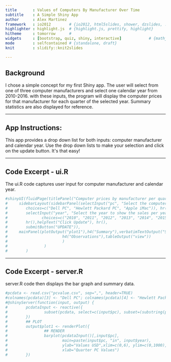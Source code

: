 ```yaml
---
title       : Values of Computers By Manufacturer Over Time
subtitle    : A Simple Shiny App     
author      : Alex Martinez      
framework   : io2012        # {io2012, html5slides, shower, dzslides, ...}
highlighter : highlight.js  # {highlight.js, prettify, highlight}
hitheme     : tomorrow      # 
widgets     : [bootstrap, quiz, shiny, interactive]            # {mathjax, quiz, bootstrap}
mode        : selfcontained # {standalone, draft}
knit        : slidify::knit2slides

---  
```


## Background


I chose a simple concept for my first Shiny app.  The user will select from one of three computer manufacturers and select one calendar year from 2010-2016.  with these inputs, the program will display the computer prices for that manufacturer for each quarter of the selected year.  Summary statistics are also displayed for reference.

---

## App Instructions: 

This app provides a drop down list for both inputs: computer manufacturer and calendar year.  Use the drop down lists to make your selection and click on the update button.  It's that easy!

---

## Code Excerpt - ui.R

The ui.R code captures user input for computer manufacturer and calendar year.


```r
#shinyUI(fluidPage(titlePanel("Computer prices by manufacturer per quarter / year"),
#     sidebarLayout(sidebarPanel(selectInput("pc", "Select the computer manufacturer",
#        choices=c("Dell PC", "Hewlett Packard PC", "Apple iMac")), hr(),
#        selectInput("year", "Select the year to show the sales per year and quarter",
#               choices=c("2010", "2011", "2012", "2013", "2014", "2015", "2016")),
#        hr(),helpText("Click Update"), hr(),
#        submitButton("UPDATE")),
#     mainPanel(plotOutput("plot1"),h4("Summary"),verbatimTextOutput("Summary"),
#                        h4("Observations"),tableOutput("view"))
#                        )
#                )
#        )
```

---

## Code Excerpt - server.R

server.R code then displays the bar graph and summary data. 


```r
#pcdata <- read.csv("pcvalue.csv", sep=",", header=TRUE)
#colnames(pcdata)[3] <- "Dell PC"; colnames(pcdata)[4] <- "Hewlett Packard PC"; colnames(pcdata)[5] <- "Apple iMac"
#@shinyServer(function(input, output) {
#        pcdataInput <- reactive({
#                subset(pcdata, select=c(input$pc), subset=(substring(pcdata$Date,1,4) == input$year))
#        })
#        ## PLOT
#        output$plot1 <- renderPlot({
#                ## RENDER
#                barplot(pcdataInput()[,input$pc],
#                        main=paste(input$pc, "in", input$year),
#                        ylab="Values USD",xlim=c(0,6), ylim=c(0,1000),
#                        xlab="Quarter PC Values")
#        })
```









